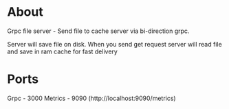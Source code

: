 # About

Grpc file server - Send file to cache server via bi-direction grpc.

Server will save file on disk. When you send get request server will read file and save in ram cache for fast
delivery

# Ports
Grpc - 3000
Metrics - 9090 (http://localhost:9090/metrics)